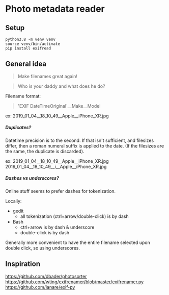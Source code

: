 # Photo metadata reader

## Setup

    python3.8 -m venv venv
    source venv/bin/activate
    pip install exifread

## General idea
>Make filenames great again!

>Who is your daddy and what does he do?

Filename format:
>'EXIF DateTimeOriginal'__Make__Model

ex:
    2019_01_04__18_10_49__Apple__iPhone_XR.jpg

##### Duplicates?

Datetime precision is to the second.  If that isn't sufficient, and filesizes differ, then a roman numeral suffix is applied to the date.  (If the filesizes are the same, the duplicate is discarded).

ex:
    2019_01_04__18_10_49__Apple__iPhone_XR.jpg
    2019_01_04__18_10_49__i__Apple__iPhone_XR.jpg

##### Dashes vs underscores?

Online stuff seems to prefer dashes for tokenization.

Locally:
- gedit
  - all tokenization (ctrl+arrow/double-click) is by dash
- Bash
  - ctrl+arrow is by dash & underscore
  - double-click is by dash

Generally more convenient to have the entire filename selected upon double click, so using underscores.

## Inspiration
https://github.com/dbader/photosorter
https://github.com/wting/exifrenamer/blob/master/exifrenamer.py
https://github.com/ianare/exif-py